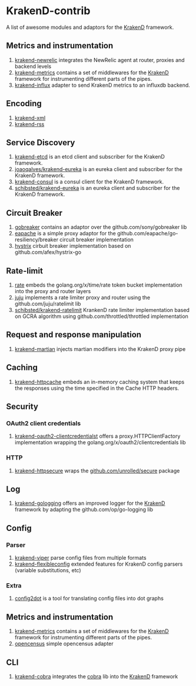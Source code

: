 # KrakenD-contrib

A list of awesome modules and adaptors for the [KrakenD](https://github.com/devopsfaith/krakend) framework.

## Metrics and instrumentation

1. [krakend-newrelic](https://github.com/devopsfaith/krakend-newrelic) integrates the NewRelic agent at router, proxies and backend levels
2. [krakend-metrics](https://github.com/devopsfaith/krakend-metrics) contains a set of middlewares for the [KrakenD](https://github.com/devopsfaith/krakend) framework for instrumenting different parts of the pipes.
3. [krakend-influx](https://github.com/devopsfaith/krakend-influx) adapter to send KrakenD metrics to an influxdb backend.

## Encoding

1. [krakend-xml](https://github.com/devopsfaith/krakend-xml)
2. [krakend-rss](https://github.com/devopsfaith/krakend-rss)

## Service Discovery

1. [krakend-etcd](https://github.com/devopsfaith/krakend-etcd) is an etcd client and subscriber for the KrakenD framework.
2. [joaoqalves/krakend-eureka](https://github.com/joaoqalves/krakend-eureka) is an eureka client and subscriber for the KrakenD framework.
3. [krakend-consul](https://github.com/devopsfaith/krakend-consul) is a consul client for the KrakenD framework.
4. [schibsted/krakend-eureka](https://github.com/schibsted/krakend-eureka) is an eureka client and subscriber for the KrakenD framework.

## Circuit Breaker

1. [gobreaker](https://github.com/devopsfaith/krakend-circuitbreaker/tree/master/gobreaker) contains an adaptor over the github.com/sony/gobreaker lib
2. [eapache](https://github.com/devopsfaith/krakend-circuitbreaker/tree/master/eapache) is a simple proxy adaptor for the github.com/eapache/go-resiliency/breaker circuit breaker implementation
3. [hystrix](https://github.com/schibsted/krakend-cbreaker) cirbuit breaker implementation based on github.com/afex/hystrix-go

## Rate-limit

1. [rate](https://github.com/devopsfaith/krakend-ratelimit/tree/master/rate) embeds the golang.org/x/time/rate token bucket implementation into the proxy and router layers
2. [juju](https://github.com/devopsfaith/krakend-ratelimit/tree/master/juju) implements a rate limiter proxy and router using the github.com/juju/ratelimit lib
3. [schibsted/krakend-ratelimit](https://github.com/schibsted/krakend-ratelimit) 
KrankenD rate limiter implementation based on GCRA algorithm using github.com/throttled/throttled implementation

## Request and response manipulation

1. [krakend-martian](https://github.com/devopsfaith/krakend-martian) injects martian modifiers into the KrakenD proxy pipe

## Caching

1. [krakend-httpcache](https://github.com/devopsfaith/krakend-httpcache) embeds an in-memory caching system that keeps the responses using the time specified in the Cache HTTP headers.

## Security

### OAuth2 client credentials

1. [krakend-oauth2-clientcredentialst](https://github.com/devopsfaith/krakend-oauth2-clientcredentials) offers a proxy.HTTPClientFactory implementation wrapping the golang.org/x/oauth2/clientcredentials lib

### HTTP

1. [krakend-httpsecure](https://github.com/devopsfaith/krakend-httpsecure) wraps the [github.com/unrolled/secure](http://github.com/unrolled/secure) package

## Log

1. [krakend-gologging](https://github.com/devopsfaith/krakend-gologging) offers an improved logger for the [KrakenD](https://github.com/devopsfaith/krakend) framework by adapting the github.com/op/go-logging lib

## Config

### Parser

1. [krakend-viper](https://github.com/devopsfaith/krakend-viper) parse config files from multiple formats
2. [krakend-flexibleconfig](https://github.com/devopsfaith/krakend-flexibleconfig) extended features for KrakenD config parsers (variable substitutions, etc)

### Extra

1. [config2dot](https://github.com/devopsfaith/krakend-config2dot) is a tool for translating config files into dot graphs

## Metrics and instrumentation

1. [krakend-metrics](https://github.com/devopsfaith/krakend-metrics) contains a set of middlewares for the [KrakenD](https://github.com/devopsfaith/krakend) framework for instrumenting different parts of the pipes.
2. [opencensus](https://github.com/devopsfaith/krakend-opencensus) simple opencensus adapter

## CLI

1. [krakend-cobra](https://github.com/devopsfaith/krakend-cobra) integrates the [cobra](github.com/spf13/cobra) lib into the [KrakenD](https://github.com/devopsfaith/krakend) framework
